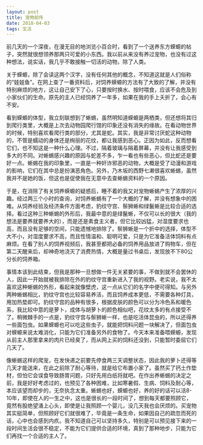 ```yaml
---
layout: post
title: 宠物前传
date: 2018-04-03
tags: 生活
---
```

前几天的一个深夜，在漫无目的地浏览小百合时，看到了一个送养东方蝾螈的帖子，突然就很想领养那两只可爱的小东西。我以前从来没有养过宠物，也没有过这种想法，说实话，我几乎不敢接触一切活的动物，除了人类。

关于蝾螈，除了会读这两个汉字，没有任何其他的概念，不知道这就是人们俗称的“娃娃鱼”。在网上查了一番资料后，对饲养蝾螈的方法有了大致的了解，并没有特别麻烦的地方，这让自己安下了心，只要按时换水、按时喂食，应该不会危及到小家伙们的生命。原先的主人已经饲养了一年多，如果在我的手上夭折了，会心有不安。

看到蝾螈的体型，我立刻联想到了蜥蜴，虽然明知道蝾螈是两栖类，但还想将其归到爬行类里，大概是上次去动物园爬行馆的印象还没有消失的缘故。在看动物世界的时候，特别喜欢看爬行类的部分，尤其是蛇。其实，我是非常讨厌蛇这种动物的，不管是蠕动的身体还是绚丽的花纹，都让我感到恶心。正因为如此，反而想看它们，也不知这是一种什么心理。不过，隔着玻璃与隔着屏幕，并没有让我感受到多大的不同。对蜥蜴感兴趣的原因与蛇差不多，乍一看也有些恶心，但比蛇还是要好一点。蜥蜴在我的印象里，一直是一种奸诈邪恶的动物，大概是受了动漫和游戏的影响，它们在其中总是扮演恶角色。另外，乃木坂的西野七濑很喜欢蜥蜴，虽然我并不是她的饭，但这也是促使我在无意中去查蜥蜴资料的一个原因。

于是，在消除了有关饲养蝾螈的疑惑后，睡不着的我又对宠物蜥蜴产生了浓厚的兴趣。经过两三个小时的查询，对饲养蜥蜴有了一个大概的了解，并没有想象中的困难。从饲养经验及经济条件方面考虑，豹纹守宫、鬃狮蜥和绿鬣蜥是比较合适的选择。看过这种三种蜥蜴的外形后，我最中意的是绿鬣蜥，不仅可以长的很大（我的想法是要养就要养大的），而是还是素食主义者，但它比较凶猛，对湿度要求也高，而且没有足够的空间，只能遗憾地排除了。鬃狮蜥是一个折中的选择，体型不大不小，对湿度要求不高，而且性情温和、聪明可爱，只是为它准备活体饲料有点麻烦。在看了别人的饲养视频后，我甚至都把必备的饲养用品放进了购物车，但在第二天醒来后，却神奇地浇灭了消费热情，大概是量过书桌后，发现放不下80公分长的饲养箱。

事情本该到此结束，但我是那种一旦想做一件无关紧要的事，不做到就不会罢休的人，因此一开始就被我排除在外的豹纹守宫重新进入了我的视野。老实说，我不太喜欢这种蜥蜴的外形，看起来就像壁虎，这一点从它们的名字中便可得知。与另外两种蜥蜴相比，豹纹守宫也比较容易养活，而且饲养成本更低，不需要各种灯具，用加热垫即可。豹纹守宫的品种有很多，根据皮肤的颜色可以分为冷色系和暖色系，我比较中意的是萝卜，成体与胡萝卜的颜色相似吧，花纹太多的有点接受不了。稍微棘手的一点是，豹纹守宫与鬃狮蜥一样，也是吃活体昆虫的，所以还得养一些面包虫。如果蝾螈也可以吃这些虫子，就能把饲料问题一块解决了，但面包虫对蝾螈来说太难消化，只能为它们准备另外的食物了。今天本来准备喂蝾螈，发现从前主人那里拿来的肉片已经臭了，而从网上买的饲料还没到，只能暂时委屈它们几天了。

像蜥蜴这样的爬宠，在发快递之前要先停食两三天调整状态，因此我的萝卜还得等几天才能送来，在此之前除了耐心等待，就是给它布置小家了。虽然买了钙土作垫材，但怕它会误食导致肠胃问题，只好先用白纸将就吧。在作出养蜥蜴的决定之前，我是好好考虑过的，也预见了各种困难，比如寒暑假、生病、饲料及耐心等，本应该望而却步的，无奈执念太重。蜥蜴也好，蝾螈也好，养的好的话可以活8-10年，即使在人的一生之中，这也是很长的一段时间了，想到每天都要照顾它，竟然有股绝望涌上心头，即使是让我照顾一个婴儿，没几天我也会厌烦的。买宠物其实挺简单，但照顾好它们就很难了，毕竟是一条生命，如果因自己的疏忽而死的话，心中也会感到内疚。我不知道自己可以坚持多久，特别是可以预见接下来的一段时间生活会很不稳定，不能为它们提供合适的环境，真到了那种地步，只能为它们再找一个合适的主人了。

